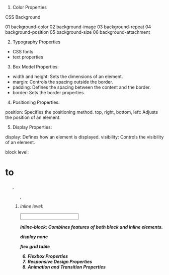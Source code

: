 1. Color Properties

CSS Background

01 background-color
02 background-image
03 background-repeat
04 background-position
05 background-size
06 background-attachment

2. Typography Properties
 - CSS fonts
 - text properties

3. Box Model Properties:

- width and height: Sets the dimensions of an element.
- margin: Controls the spacing outside the border.
- padding: Defines the spacing between the content and the border.
- border: Sets the border properties. 

4. Positioning Properties:

position: Specifies the positioning method.
top, right, bottom, left: Adjusts the position of an element.

5. Display Properties:

display: Defines how an element is displayed.
visibility: Controls the visibility of an element.

block level:
<div>
<p>
<h1> to <h6>
<ul>, <ol>, <li>
<table>
<form>

inline level:

<span>
<a>
<strong>
<em>
<img>
<br>
<input>

inline-block: Combines features of both block and inline elements.

display none

flex grid table




6. Flexbox Properties
7. Responsive Design Properties
8. Animation and Transition Properties
